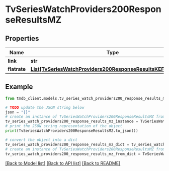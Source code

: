 # TvSeriesWatchProviders200ResponseResultsMZ


## Properties

Name | Type | Description | Notes
------------ | ------------- | ------------- | -------------
**link** | **str** |  | [optional] 
**flatrate** | [**List[TvSeriesWatchProviders200ResponseResultsKEFlatrateInner]**](TvSeriesWatchProviders200ResponseResultsKEFlatrateInner.md) |  | [optional] 

## Example

```python
from tmdb_client.models.tv_series_watch_providers200_response_results_mz import TvSeriesWatchProviders200ResponseResultsMZ

# TODO update the JSON string below
json = "{}"
# create an instance of TvSeriesWatchProviders200ResponseResultsMZ from a JSON string
tv_series_watch_providers200_response_results_mz_instance = TvSeriesWatchProviders200ResponseResultsMZ.from_json(json)
# print the JSON string representation of the object
print(TvSeriesWatchProviders200ResponseResultsMZ.to_json())

# convert the object into a dict
tv_series_watch_providers200_response_results_mz_dict = tv_series_watch_providers200_response_results_mz_instance.to_dict()
# create an instance of TvSeriesWatchProviders200ResponseResultsMZ from a dict
tv_series_watch_providers200_response_results_mz_from_dict = TvSeriesWatchProviders200ResponseResultsMZ.from_dict(tv_series_watch_providers200_response_results_mz_dict)
```
[[Back to Model list]](../README.md#documentation-for-models) [[Back to API list]](../README.md#documentation-for-api-endpoints) [[Back to README]](../README.md)


